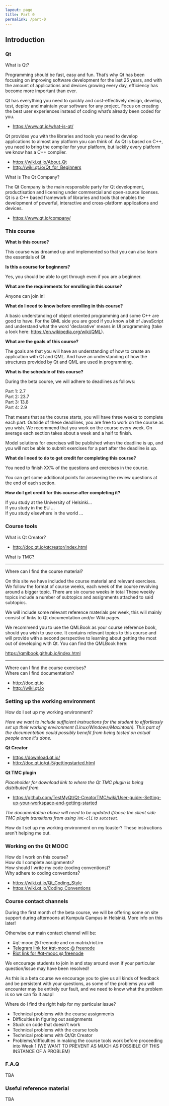 ```yaml
---
layout: page
title: Part 0
permalink: /part-0
---
```

## Introduction

### Qt

What is Qt?  

Programming should be fast, easy and fun. That’s why Qt has been focusing on improving software development for the last 25 years, and with the amount of applications and devices growing every day, efficiency has become more important than ever.

Qt has everything you need to quickly and cost-effectively design, develop, test, deploy and maintain your software for any project. Focus on creating the best user experiences instead of coding what’s already been coded for you.

* https://www.qt.io/what-is-qt/

Qt provides you with the libraries and tools you need to develop applications to almost any platform you can think of. As Qt is based on C++, you need to bring the compiler for your platform, but luckily every platform we know has a C++ compiler.

* https://wiki.qt.io/About_Qt
* http://wiki.qt.io/Qt_for_Beginners

What is The Qt Company?  

The Qt Company is the main responsible party for Qt development, productisation and licensing under commercial and open-source licenses. Qt is a C++ based framework of libraries and tools that enables the development of powerful, interactive and cross-platform applications and devices.

* https://www.qt.io/company/

### This course

**What is this course?**

This course was dreamed up and implemented so that you can also learn the essentials of Qt

**Is this a course for beginners?**

Yes, you should be able to get through even if you are a beginner.

**What are the requirements for enrolling in this course?**

Anyone can join in!


**What do I need to know before enrolling in this course?**

A basic understanding of object oriented programming and some C++ are good to have.
For the QML side you are good if you know a bit of JavaScript and understand what the word 'declarative' means in UI programming (take a look here: https://en.wikipedia.org/wiki/QML).

**What are the goals of this course?**

The goals are that you will have an understanding of how to create an application with Qt and QML. And have an understanding of how the structures provided by Qt and QML are used in programming.

**What is the schedule of this course?**

During the beta course, we will adhere to deadlines as follows:  

Part 1: 2.7  
Part 2: 23.7  
Part 3: 13.8  
Part 4: 2.9  

That means that as the course starts, you will have three weeks to complete each part. Outside of these deadlines, you
are free to work on the course as you wish. We recommend that you work on the course every week.
On average each section takes about a week and a half to finish.  

Model solutions for exercises will be published when the deadline is up, and you will not be able to submit exercises for a part after the deadline is up.

**What do I need to do to get credit for completing this course?**

You need to finish XX% of the questions and exercises in the course.

You can get some additional points for answering the review questions at the end of each section.

**How do I get credit for this course after completing it?**

If you study at the University of Helsinki...  
If you study in the EU ...  
If you study elsewhere in the world ...  

### Course tools

What is Qt Creator?  

* http://doc.qt.io/qtcreator/index.html

What is TMC?  



***

Where can I find the course material?  

On this site we have included the course material and relevant exercises. We follow the format of course weeks, each week of the course revolving around a bigger topic. There are six course weeks in total These weekly topics include a number of subtopics and assignments attached to said subtopics.

We will include some relevant reference materials per week, this will mainly consist of links to Qt documentation and/or Wiki pages.

We recommend you to use the QMLBook as your course reference book, should you wish to use one. It contains relevant topics to this course and will provide with a second perspective to learning about getting the most out of developing with Qt. You can find the QMLBook here:

https://qmlbook.github.io/index.html  


***


Where can I find the course exercises?  
Where can I find documentation?  

* http://doc.qt.io
* http://wiki.qt.io


### Setting up the working environment

How do I set up my working environment?

_Here we want to include sufficient instructions for the student to effortlessly set up their working environment (Linux/Windows/Macintosh). This part of the documentation could possibly benefit from being tested on actual people once it's done._

**Qt Creator**

* https://download.qt.io/
* http://doc.qt.io/qt-5/gettingstarted.html

**Qt TMC plugin**

_Placeholder for download link to where the Qt TMC plugin is being distributed from._

* https://github.com/TestMyQt/Qt-CreatorTMC/wiki/User-guide:-Setting-up-your-workspace-and-getting-started

_The documentation above will need to be updated if/once the client side TMC plugin transitions from using `TMC-cli` to `autotest`._

How do I set up my working environment on my toaster? These instructions aren't helping me out.  

### Working on the Qt MOOC

How do I work on this course?  
How do I complete assignments?  
How should I write my code (coding conventions)?  
Why adhere to coding conventions?

* https://wiki.qt.io/Qt_Coding_Style
* https://wiki.qt.io/Coding_Conventions

### Course contact channels

During the first month of the beta course, we will be offering some on site support during afternoons at Kumpula Campus in Helsinki.
More info on this later!

Otherwise our main contact channel will be:

* #qt-mooc @ freenode and on matrix/riot.im
* [Telegram link for #qt-mooc @ freenode](https://t.me/joinchat/FdRoUFI0awxijE4mEA72bg)
* [Riot link for #qt-mooc @ freenode](https://riot.im/app/#/room/#freenode_#qt-mooc:matrix.org)

We encourage students to join in and stay around even if your particular question/issue may have been resolved!  

As this is a beta course we encourage you to give us all kinds of feedback and be persistent with your questions, 
as some of the problems you will encounter may be entirely our fault, and we need to know what the problem is so we can 
fix it asap!

Where do I find the right help for my particular issue?

* Technical problems with the course assignments
* Difficulties in figuring out assignments
* Stuck on code that doesn't work
* Technical problems with the course tools
* Technical problems with Qt/Qt Creator
* Problems/difficulties in making the course tools work before proceeding into Week 1 (WE WANT TO PREVENT AS MUCH AS POSSIBLE OF THIS INSTANCE OF A PROBLEM)

### F.A.Q

TBA

### Useful reference material

TBA

